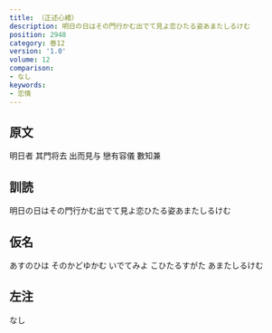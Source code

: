 ```yaml
---
title: （正述心緒）
description: 明日の日はその門行かむ出でて見よ恋ひたる姿あまたしるけむ
position: 2948
category: 巻12
version: '1.0'
volume: 12
comparison:
- なし
keywords:
- 恋情
---
```


## 原文

明日者 其門将去 出而見与 戀有容儀 數知兼

## 訓読

明日の日はその門行かむ出でて見よ恋ひたる姿あまたしるけむ

## 仮名

あすのひは そのかどゆかむ いでてみよ こひたるすがた あまたしるけむ

## 左注

なし
